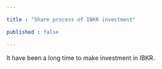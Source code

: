 ```yaml
---

title : "Share process of IBKR investment"

published : false

---
```


It have been a long time to make investment in IBKR.

